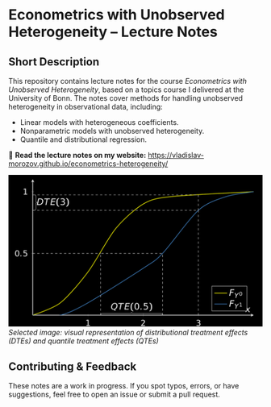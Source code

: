 # Econometrics with Unobserved Heterogeneity – Lecture Notes  

## Short Description

This repository contains lecture notes for the course *Econometrics with Unobserved Heterogeneity*, based on a topics course I delivered at the University of Bonn. The notes cover methods for handling unobserved heterogeneity in observational data, including:  

- Linear models with heterogeneous coefficients.
- Nonparametric models with unobserved heterogeneity.
- Quantile and distributional regression.

📖 **Read the lecture notes on my website:** <https://vladislav-morozov.github.io/econometrics-heterogeneity/>


 ![Selected image: visual representation of distributional treatment effects (DTEs) and quantile treatment effects (QTEs)](src/figures/dte_qte.png)
 *Selected image: visual representation of distributional treatment effects (DTEs) and quantile treatment effects (QTEs)*

## Contributing & Feedback  
These notes are a work in progress. If you spot typos, errors, or have suggestions, feel free to open an issue or submit a pull request.  

 
